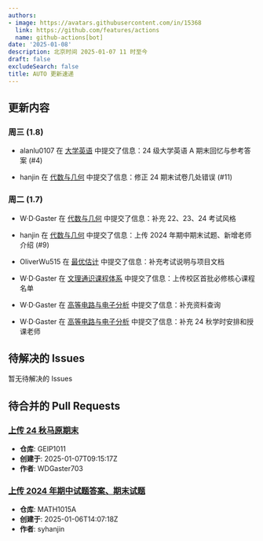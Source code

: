 ```yaml
---
authors:
- image: https://avatars.githubusercontent.com/in/15368
  link: https://github.com/features/actions
  name: github-actions[bot]
date: '2025-01-08'
description: 北京时间 2025-01-07 11 时至今
draft: false
excludeSearch: false
title: AUTO 更新速递
---
```


## 更新内容

### 周三 (1.8)

- alanlu0107 在 [大学英语](https://github.com/HITSZ-OpenAuto/LANG100X) 中提交了信息：24 级大学英语 A 期末回忆与参考答案 (#4)

- hanjin 在 [代数与几何](https://github.com/HITSZ-OpenAuto/MATH1002) 中提交了信息：修正 24 期末试卷几处错误 (#11)

### 周二 (1.7)

- W·D·Gaster 在 [代数与几何](https://github.com/HITSZ-OpenAuto/MATH1002) 中提交了信息：补充 22、23、24 考试风格

- hanjin 在 [代数与几何](https://github.com/HITSZ-OpenAuto/MATH1002) 中提交了信息：上传 2024 年期中期末试题、新增老师介绍 (#9)

- OliverWu515 在 [最优估计](https://github.com/HITSZ-OpenAuto/AUTO5013) 中提交了信息：补充考试说明与项目文档

- W·D·Gaster 在 [文理通识课程体系](https://github.com/HITSZ-OpenAuto/GeneralKnowledge) 中提交了信息：上传校区首批必修核心课程名单

- W·D·Gaster 在 [高等电路与电子分析](https://github.com/HITSZ-OpenAuto/EE2004) 中提交了信息：补充资料查询

- W·D·Gaster 在 [高等电路与电子分析](https://github.com/HITSZ-OpenAuto/EE2004) 中提交了信息：补充 24 秋学时安排和授课老师

## 待解决的 Issues

暂无待解决的 Issues

## 待合并的 Pull Requests

### [上传 24 秋马原期末](https://github.com/HITSZ-OpenAuto/GEIP1011/pull/13)

- **仓库**: GEIP1011
- **创建于**: 2025-01-07T09:15:17Z
- **作者**: WDGaster703

### [上传 2024 年期中试题答案、期末试题](https://github.com/HITSZ-OpenAuto/MATH1015A/pull/9)

- **仓库**: MATH1015A
- **创建于**: 2025-01-06T14:07:18Z
- **作者**: syhanjin

